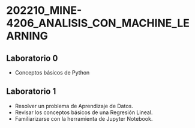 # 202210_MINE-4206_ANALISIS_CON_MACHINE_LEARNING

## Laboratorio 0
* Conceptos básicos de Python

## Laboratorio 1
* Resolver un problema de Aprendizaje de Datos.
* Revisar los conceptos básicos de una Regresión Lineal.
* Familiarizarse con la herramienta de Jupyter Notebook.
